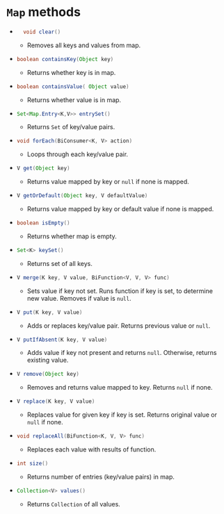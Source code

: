 # **`Map` methods**
- ```java
    void clear()
    ```
    - Removes all keys and values from map.
- ```java
  boolean containsKey(Object key)
  ```
  - Returns whether key is in map.
- ```java
  boolean containsValue( Object value)
  ```
  - Returns whether value is in map.
- ```java
  Set<Map.Entry<K,V>> entrySet()
  ```
  - Returns `Set` of key/value pairs.
- ```java
  void forEach(BiConsumer<K, V> action)
  ```
  - Loops through each key/value pair.
- ```java
  V get(Object key)
  ```
  - Returns value mapped by key or `null` if none is mapped.
- ```java
  V getOrDefault(Object key, V defaultValue)
  ```
  - Returns value mapped by key or default value if none is mapped.
- ```java
  boolean isEmpty()
  ```
  - Returns whether map is empty.
- ```java
  Set<K> keySet()
  ```
  - Returns set of all keys.
- ```java
  V merge(K key, V value, BiFunction<V, V, V> func)
  ```
  - Sets value if key not set. Runs function if key is set, 
  to determine new value. Removes if value is `null`.
- ```java
  V put(K key, V value)
  ```
  - Adds or replaces key/value pair. Returns previous value or `null`.
- ```java
  V putIfAbsent(K key, V value)
  ```
  - Adds value if key not present and returns `null`. 
  Otherwise, returns existing value.
- ```java
  V remove(Object key)
  ```
  - Removes and returns value mapped to key. Returns `null` if none.
- ```java
  V replace(K key, V value)
  ```
  - Replaces value for given key if key is set. Returns original value or `null` if none.
- ```java
  void replaceAll(BiFunction<K, V, V> func)
  ```
  - Replaces each value with results of function.
- ```java
  int size()
  ```
  - Returns number of entries (key/value pairs) in map.
- ```java
  Collection<V> values()
  ```
  - Returns `Collection` of all values.
